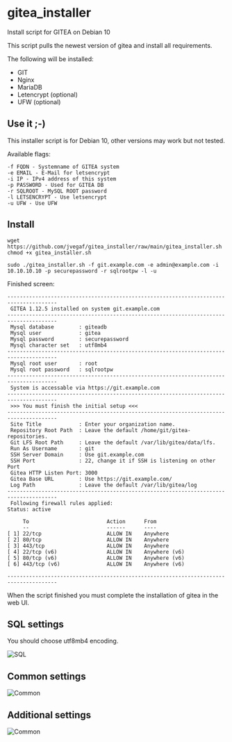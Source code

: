 # gitea_installer
Install script for GITEA on Debian 10


This script pulls the newest version of gitea and install all requirements.

The following will be installed:
- GIT
- Nginx
- MariaDB
- Letencrypt (optional)
- UFW (optional)

## Use it ;-)
This installer script is for Debian 10, other versions may work but not tested.

Available flags:
```
-f FQDN - Systemname of GITEA system
-e EMAIL - E-Mail for letsencrypt
-i IP - IPv4 address of this system
-p PASSWORD - Used for GITEA DB
-r SQLROOT - MySQL ROOT password
-l LETSENCRYPT - Use letsencrypt
-u UFW - Use UFW
```

## Install
```
wget https://github.com/jvegaf/gitea_installer/raw/main/gitea_installer.sh
chmod +x gitea_installer.sh

sudo ./gitea_installer.sh -f git.example.com -e admin@example.com -i 10.10.10.10 -p securepassword -r sqlrootpw -l -u
```

Finished screen:
```
--------------------------------------------------------------------------------------
 GITEA 1.12.5 installed on system git.example.com
--------------------------------------------------------------------------------------
 Mysql database        : giteadb
 Mysql user            : gitea
 Mysql password        : securepassword
 Mysql character set   : utf8mb4
--------------------------------------------------------------------------------------
 Mysql root user       : root
 Mysql root password   : sqlrootpw
--------------------------------------------------------------------------------------
 System is accessable via https://git.example.com
--------------------------------------------------------------------------------------
 >>> You must finish the initial setup <<<
--------------------------------------------------------------------------------------
 Site Title            : Enter your organization name.
 Repository Root Path  : Leave the default /home/git/gitea-repositories.
 Git LFS Root Path     : Leave the default /var/lib/gitea/data/lfs.
 Run As Username       : git
 SSH Server Domain     : Use git.example.com
 SSH Port              : 22, change it if SSH is listening on other Port
 Gitea HTTP Listen Port: 3000
 Gitea Base URL        : Use https://git.example.com/
 Log Path              : Leave the default /var/lib/gitea/log
--------------------------------------------------------------------------------------
 Following firewall rules applied:
Status: active

     To                         Action      From
     --                         ------      ----
[ 1] 22/tcp                     ALLOW IN    Anywhere
[ 2] 80/tcp                     ALLOW IN    Anywhere
[ 3] 443/tcp                    ALLOW IN    Anywhere
[ 4] 22/tcp (v6)                ALLOW IN    Anywhere (v6)
[ 5] 80/tcp (v6)                ALLOW IN    Anywhere (v6)
[ 6] 443/tcp (v6)               ALLOW IN    Anywhere (v6)

--------------------------------------------------------------------------------------
```


When the script finished you must complete the installation of gitea in the web UI.

## SQL settings
You should choose utf8mb4 encoding.

![SQL](images/sql.png)

## Common settings
![Common](images/common.png)

## Additional settings
![Common](images/admin.png)
